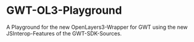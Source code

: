 GWT-OL3-Playground
==================

A Playground for the new OpenLayers3-Wrapper for GWT using the new JSInterop-Features of the GWT-SDK-Sources.
